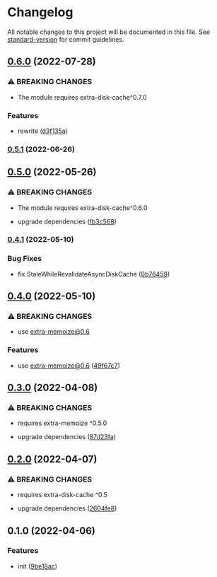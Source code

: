 # Changelog

All notable changes to this project will be documented in this file. See [standard-version](https://github.com/conventional-changelog/standard-version) for commit guidelines.

## [0.6.0](https://github.com/extra-memoize/extra-disk-cache/compare/v0.5.1...v0.6.0) (2022-07-28)


### ⚠ BREAKING CHANGES

* The module requires extra-disk-cache^0.7.0

### Features

* rewrite ([d3f135a](https://github.com/extra-memoize/extra-disk-cache/commit/d3f135a868e1c0d98c45e86a02202e4eb7c33347))

### [0.5.1](https://github.com/extra-memoize/extra-disk-cache/compare/v0.5.0...v0.5.1) (2022-06-26)

## [0.5.0](https://github.com/extra-memoize/extra-disk-cache/compare/v0.4.1...v0.5.0) (2022-05-26)


### ⚠ BREAKING CHANGES

* The module requires extra-disk-cache^0.6.0

* upgrade dependencies ([fb3c568](https://github.com/extra-memoize/extra-disk-cache/commit/fb3c568743412a0fb7a0e41e8d0d93e63750856f))

### [0.4.1](https://github.com/extra-memoize/extra-disk-cache/compare/v0.4.0...v0.4.1) (2022-05-10)


### Bug Fixes

* fix StaleWhileRevalidateAsyncDiskCache ([0b76459](https://github.com/extra-memoize/extra-disk-cache/commit/0b764595a61a94a105e1e19005bec998f48dd9c5))

## [0.4.0](https://github.com/extra-memoize/extra-disk-cache/compare/v0.3.0...v0.4.0) (2022-05-10)


### ⚠ BREAKING CHANGES

* use extra-memoize@0.6

### Features

* use extra-memoize@0.6 ([49f67c7](https://github.com/extra-memoize/extra-disk-cache/commit/49f67c78fdf1d8a4a2f2c95e18b3cae41fe4b53d))

## [0.3.0](https://github.com/extra-memoize/extra-disk-cache/compare/v0.2.0...v0.3.0) (2022-04-08)


### ⚠ BREAKING CHANGES

* requires extra-memoize ^0.5.0

* upgrade dependencies ([87d23fa](https://github.com/extra-memoize/extra-disk-cache/commit/87d23fac5d870663ead7b488da2f6b3572b05661))

## [0.2.0](https://github.com/extra-memoize/extra-disk-cache/compare/v0.1.0...v0.2.0) (2022-04-07)


### ⚠ BREAKING CHANGES

* requires extra-disk-cache ^0.5

* upgrade dependencies ([2604fe8](https://github.com/extra-memoize/extra-disk-cache/commit/2604fe8c64784e2a21f58de8bc67d769edf367d5))

## 0.1.0 (2022-04-06)


### Features

* init ([9be18ac](https://github.com/extra-memoize/extra-disk-cache/commit/9be18ac88cc47a4ebea54ec31909e000457f1253))
